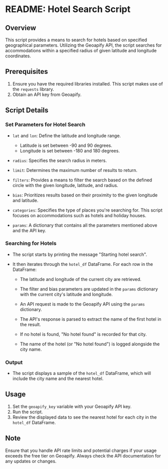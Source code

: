 # README: Hotel Search Script

## Overview

This script provides a means to search for hotels based on specified geographical parameters. Utilizing the Geoapify API, the script searches for accommodations within a specified radius of given latitude and longitude coordinates.

## Prerequisites

1. Ensure you have the required libraries installed. This script makes use of the `requests` library.
2. Obtain an API key from Geoapify.

## Script Details

### Set Parameters for Hotel Search

- `lat` and `lon`: Define the latitude and longitude range. 
  - Latitude is set between -90 and 90 degrees.
  - Longitude is set between -180 and 180 degrees.
  
- `radius`: Specifies the search radius in meters.

- `limit`: Determines the maximum number of results to return.

- `filters`: Provides a means to filter the search based on the defined circle with the given longitude, latitude, and radius.

- `bias`: Prioritizes results based on their proximity to the given longitude and latitude.

- `categories`: Specifies the type of places you're searching for. This script focuses on accommodations such as hotels and holiday houses.

- `params`: A dictionary that contains all the parameters mentioned above and the API key.

### Searching for Hotels

- The script starts by printing the message "Starting hotel search".
  
- It then iterates through the `hotel_df` DataFrame. For each row in the DataFrame:
  
  - The latitude and longitude of the current city are retrieved.
  
  - The filter and bias parameters are updated in the `params` dictionary with the current city's latitude and longitude.
  
  - An API request is made to the Geoapify API using the `params` dictionary.
  
  - The API's response is parsed to extract the name of the first hotel in the result.
  
  - If no hotel is found, "No hotel found" is recorded for that city.
  
  - The name of the hotel (or "No hotel found") is logged alongside the city name.

### Output

- The script displays a sample of the `hotel_df` DataFrame, which will include the city name and the nearest hotel.

## Usage

1. Set the `geoapify_key` variable with your Geoapify API key.
2. Run the script.
3. Review the displayed data to see the nearest hotel for each city in the `hotel_df` DataFrame.

## Note

Ensure that you handle API rate limits and potential charges if your usage exceeds the free tier on Geoapify. Always check the API documentation for any updates or changes.
